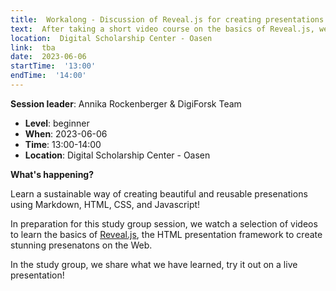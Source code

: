 ```yaml
---
title:  Workalong - Discussion of Reveal.js for creating presentations using Markdown, HTML and Javascript
text:  After taking a short video course on the basics of Reveal.js, we discuss and try it out
location:  Digital Scholarship Center - Oasen
link:  tba
date:  2023-06-06
startTime:  '13:00'
endTime:  '14:00'
---
```


**Session leader**: Annika Rockenberger & DigiForsk Team


- **Level**: beginner
- **When**: 2023-06-06
- **Time**: 13:00-14:00
- **Location**:  Digital Scholarship Center - Oasen

**What's happening?**

Learn a sustainable way of creating beautiful and reusable presenations using Markdown, HTML, CSS, and Javascript!

In preparation for this study group session, we watch a selection of videos to learn the basics of [Reveal.js](https://revealjs.com/), the HTML presentation framework to create stunning presenatons on the Web.

In the study group, we share what we have learned, try it out on a live presentation!